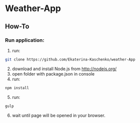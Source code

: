 # Weather-App

## How-To
### Run application:

1. run:
  ```sh
  git clone https://github.com/Ekaterina-Kaschenko/weather-App
  ```
2. download and install Node.js from http://nodejs.org/ 
3. open folder with package.json in console
4. run:
  ```sh
  npm install
  ```
5. run:
  ```sh
  gulp
  ```
6. wait until page will be opened in your browser.
